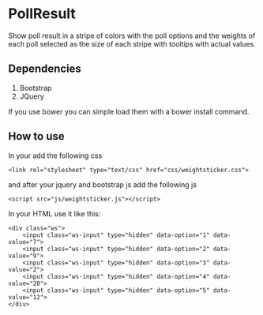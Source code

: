 # PollResult

Show poll result in a stripe of colors with the poll options and the weights of each poll selected as the size of each stripe with tooltips with actual values.

## Dependencies
1. Bootstrap
2. JQuery

If you use bower you can simple load them with a bower install command.

## How to use

In your <head> add the following css
```
<link rel="stylesheet" type="text/css" href="css/weightsticker.css">
```

and after your jquery and bootstrap js add the following js
```
<script src="js/weightsticker.js"></script>
```

In your HTML use it like this:
```
<div class="ws">
	<input class="ws-input" type="hidden" data-option="1" data-value="7">
	<input class="ws-input" type="hidden" data-option="2" data-value="9">
	<input class="ws-input" type="hidden" data-option="3" data-value="2">
	<input class="ws-input" type="hidden" data-option="4" data-value="20">
	<input class="ws-input" type="hidden" data-option="5" data-value="12">
</div>
```
